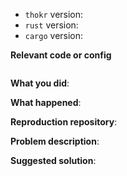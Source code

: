 <!--
Thanks for your interest in the project. I appreciate bugs filed and PRs submitted!
Please make sure that you are familiar with and follow the Code of Conduct for
this project (found in the CODE_OF_CONDUCT.md file).

Please fill out this template with all the relevant information so we can
understand what's going on and fix the issue.
-->

- `thokr` version:
- `rust` version:
- `cargo` version:

**Relevant code or config**

```rust

```

**What you did**:

**What happened**:

<!-- Please provide the full error message/screenshots/anything -->

**Reproduction repository**:

<!--
If possible, please create a repository that reproduces the issue with the
minimal amount of code possible.
-->

**Problem description**:

**Suggested solution**:
